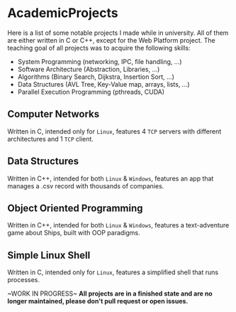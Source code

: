 # AcademicProjects

Here is a list of some notable projects I made while in university.
All of them are either written in C or C++, except for the Web Platform project.
The teaching goal of all projects was to acquire the following skills:

* System Programming (networking, IPC, file handling, ...)
* Software Architecture (Abstraction, Libraries, ...)
* Algorithms (Binary Search, Dijkstra, Insertion Sort, ...)
* Data Structures (AVL Tree, Key-Value map, arrays, lists, ...)
* Parallel Execution Programming (pthreads, CUDA)

## Computer Networks
Written in C, intended only for `Linux`, features 4 `TCP` servers with different architectures and 1 `TCP` client.

## Data Structures
Written in C++, intended for both `Linux` & `Windows`, features an app that manages a .csv record with thousands of companies.

## Object Oriented Programming
Written in C++, intended for both `Linux` & `Windows`, features a text-adventure game about Ships, built with OOP paradigms.

## Simple Linux Shell
Written in C, intended only for `Linux`, features a simplified shell that runs processes.

~WORK IN PROGRESS~
**All projects are in a finished state and are no longer maintained, please don't pull request or open issues.**
